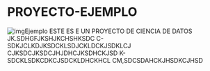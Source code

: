 # PROYECTO-EJEMPLO
![imgEjemplo](imagen.jpg)
ESTE ES E UN PROYECTO DE CIENCIA DE DATOS
JK.SDHGFJKSHJKCHSHKSDC
C-SDKJCLKDJKSDCKLSDJCKLDCKJSDKLCJ
CJKSDCJKSDCJHJDHCJKSDHCKJSD
K-SDCKLSDKCDKCJSDCKLDHCKHCL
CM,SDCSDAHCKJHSDKCJHSD
